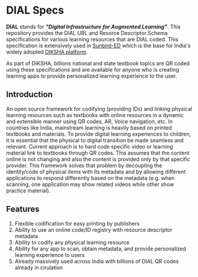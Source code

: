 # DIAL Specs

__DIAL__ stands for ***"Digital Infrastructure for Augmented Learning"***. This repository provides the DIAL URL and Resorce Descriptor Schema specifications for various learning resources that are DIAL coded. This specification is extensively used in [Sunbird-ED](https://ed.sunbird.org/) which is the base for India's widely adopted [DIKSHA platform](https://diksha.gov.in). 

As part of DIKSHA, billions national and state textbook topics are QR coded using these specifications and are available for anyone who is creating learning apps to provide personalized learning experience to the user.

## Introduction

An open source framework for codifying (providing IDs) and linking physical learning resources such as textbooks with online resources in a dynamic and extensible manner using QR codes, AR, Voice navigation, etc. In countries like India, mainstream learning is heavily based on printed textbooks and materials. To provide digital learning experiences to children, it is essential that the physical to digital transition be made seamless and relevant. Current approach is to hard code specific video or learning material link to textbooks through QR codes. This assumes that the content online is not changing and also the content is provided only by that specific provider. This framework solves that problem by decoupling the identity/code of physical items with its metadata and by allowing different applications to respond differently based on the metadata (e.g. when scanning, one application may show related videos while other show practice material).

## Features

1. Flexible codification for easy printing by publishers
2. Ability to use an online code/ID registry with resource descriptor metadata
3. Ability to codify any physical learning resource
4. Ability for any app to scan, obtain metadata, and provide personalized learning experience to users
5. Already massively used across India with billions of DIAL QR codes already in cirulation

